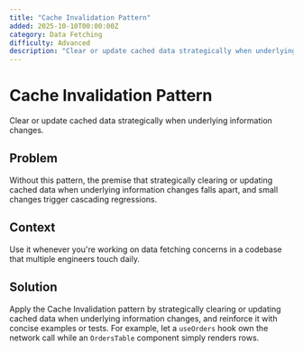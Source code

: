```yaml
---
title: "Cache Invalidation Pattern"
added: 2025-10-10T00:00:00Z
category: Data Fetching
difficulty: Advanced
description: "Clear or update cached data strategically when underlying information changes."
---
```

# Cache Invalidation Pattern

Clear or update cached data strategically when underlying information changes.

## Problem

Without this pattern, the premise that strategically clearing or updating cached data when underlying information changes falls apart, and small changes trigger cascading regressions.

## Context

Use it whenever you're working on data fetching concerns in a codebase that multiple engineers touch daily.

## Solution

Apply the Cache Invalidation pattern by strategically clearing or updating cached data when underlying information changes, and reinforce it with concise examples or tests. For example, let a `useOrders` hook own the network call while an `OrdersTable` component simply renders rows.
